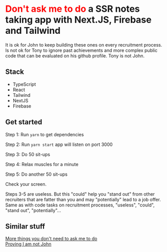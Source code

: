 # <span style="color:red;font-weight:700;">Don't ask me to do</span> a SSR notes taking app with Next.JS, Firebase and Tailwind
It is ok for John to keep building these ones on every recruitment process. Is not ok for Tony to ignore past achievements and more complex public code that can be evaluated on his github profile. Tony is not John.

## Stack
- TypeScript
- React
- Tailwind
- NextJS
- Firebase

## Get started
Step 1: Run `yarn` to get dependencies

Step 2: Run `yarn start` app will listen on port 3000

Step 3: Do 50 sit-ups

Step 4: Relax muscles for a minute

Step 5: Do another 50 sit-ups

Check your screen.

Steps 3-5 are useless. But this "could" help you "stand out" from other recruiters that are fatter than you and may "potentially" lead to a job offer. Same as with code tasks on recruitment processes, "useless", "could", "stand out", "potentially"...

## Similar stuff
[More things you don't need to ask me to do](https://github.com/TonySapa/i-am-not-john#dont-ask-me-to-do)<br>
[Proving I am not John](https://github.com/TonySapa/i-am-not-john)
